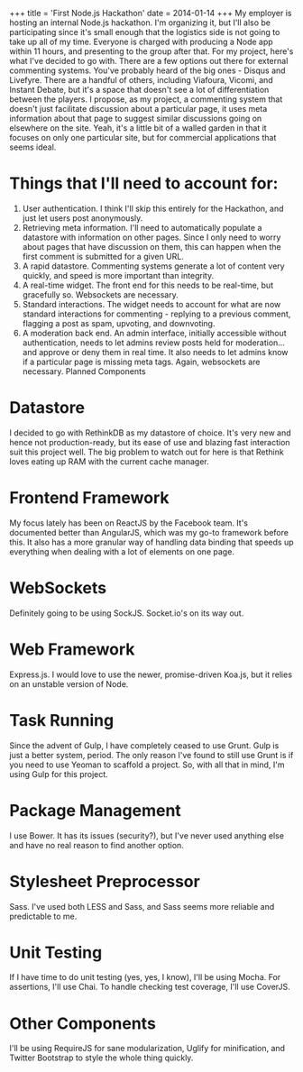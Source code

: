 +++
title = 'First Node.js Hackathon'
date = 2014-01-14
+++
My employer is hosting an internal Node.js hackathon. I'm organizing it, but I'll also be participating since it's small enough that the logistics side is not going to take up all of my time. Everyone is charged with producing a Node app within 11 hours, and presenting to the group after that. For my project, here's what I've decided to go with. There are a few options out there for external commenting systems. You've probably heard of the big ones - Disqus and Livefyre. There are a handful of others, including Viafoura, Vicomi, and Instant Debate, but it's a space that doesn't see a lot of differentiation between the players. I propose, as my project, a commenting system that doesn't just facilitate discussion about a particular page, it uses meta information about that page to suggest similar discussions going on elsewhere on the site. Yeah, it's a little bit of a walled garden in that it focuses on only one particular site, but for commercial applications that seems ideal.

# Things that I'll need to account for:

1.  User authentication. I think I'll skip this entirely for the Hackathon, and just let users post anonymously.
2.  Retrieving meta information. I'll need to automatically populate a datastore with information on other pages. Since I only need to worry about pages that have discussion on them, this can happen when the first comment is submitted for a given URL.
3.  A rapid datastore. Commenting systems generate a lot of content very quickly, and speed is more important than integrity.
4.  A real-time widget. The front end for this needs to be real-time, but gracefully so. Websockets are necessary.
5.  Standard interactions. The widget needs to account for what are now standard interactions for commenting - replying to a previous comment, flagging a post as spam, upvoting, and downvoting.
6.  A moderation back end. An admin interface, initially accessible without authentication, needs to let admins review posts held for moderation… and approve or deny them in real time. It also needs to let admins know if a particular page is missing meta tags. Again, websockets are necessary. Planned Components

# Datastore

I decided to go with RethinkDB as my datastore of choice. It's very new and hence not production-ready, but its ease of use and blazing fast interaction suit this project well. The big problem to watch out for here is that Rethink loves eating up RAM with the current cache manager.

# Frontend Framework

My focus lately has been on ReactJS by the Facebook team. It's documented better than AngularJS, which was my go-to framework before this. It also has a more granular way of handling data binding that speeds up everything when dealing with a lot of elements on one page.

# WebSockets

Definitely going to be using SockJS. Socket.io's on its way out.

# Web Framework

Express.js. I would love to use the newer, promise-driven Koa.js, but it relies on an unstable version of Node.

# Task Running

Since the advent of Gulp, I have completely ceased to use Grunt. Gulp is just a better system, period. The only reason I've found to still use Grunt is if you need to use Yeoman to scaffold a project. So, with all that in mind, I'm using Gulp for this project.

# Package Management

I use Bower. It has its issues (security?), but I've never used anything else and have no real reason to find another option.

# Stylesheet Preprocessor

Sass. I've used both LESS and Sass, and Sass seems more reliable and predictable to me.

# Unit Testing

If I have time to do unit testing (yes, yes, I know), I'll be using Mocha. For assertions, I'll use Chai. To handle checking test coverage, I'll use CoverJS.

# Other Components

I'll be using RequireJS for sane modularization, Uglify for minification, and Twitter Bootstrap to style the whole thing quickly.
